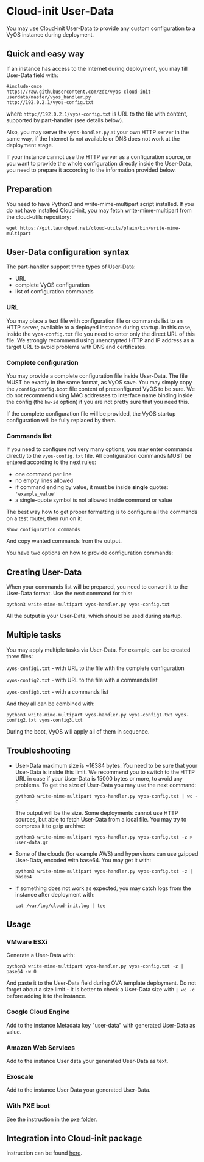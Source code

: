 # Cloud-init User-Data

You may use Cloud-init User-Data to provide any custom configuration to a VyOS instance during deployment.

## Quick and easy way

If an instance has access to the Internet during deployment, you may fill User-Data field with:
```
#include-once
https://raw.githubusercontent.com/zdc/vyos-cloud-init-userdata/master/vyos_handler.py
http://192.0.2.1/vyos-config.txt
```
where `http://192.0.2.1/vyos-config.txt` is URL to the file with content, supported by part-handler (see details below).

Also, you may serve the `vyos-handler.py` at your own HTTP server in the same way, if the Internet is not available or DNS does not work at the deployment stage.

If your instance cannot use the HTTP server as a configuration source, or you want to provide the whole configuration directly inside the User-Data, you need to prepare it according to the information provided below.

## Preparation

You need to have Python3 and write-mime-multipart script installed. If you do not have installed Cloud-init, you may fetch write-mime-multipart from the cloud-utils repository:
```
wget https://git.launchpad.net/cloud-utils/plain/bin/write-mime-multipart
```

## User-Data configuration syntax

The part-handler support three types of User-Data:

 - URL
 - complete VyOS configuration
 - list of configuration commands

### URL
You may place a text file with configuration file or commands list to an HTTP server, available to a deployed instance during startup. In this case, inside the `vyos-config.txt` file you need to enter only the direct URL of this file. We strongly recommend using unencrypted HTTP and IP address as a target URL to avoid problems with DNS and certificates.

### Complete configuration

You may provide a complete configuration file inside User-Data. The file MUST be exactly in the same format, as VyOS save. You may simply copy the `/config/config.boot` file content of preconfigured VyOS to be sure. We do not recommend using MAC addresses to interface name binding inside the config (the `hw-id` option) if you are not pretty sure that you need this.

If the complete configuration file will be provided, the VyOS startup configuration will be fully replaced by them.

### Commands list

If you need to configure not very many options, you may enter commands directly to the `vyos-config.txt` file. All configuration commands MUST be entered according to the next rules:

 - one command per line
 - no empty lines allowed
 - if command ending by value, it must be inside **single** quotes: `'example_value'`
 - a single-quote symbol is not allowed inside command or value

The best way how to get proper formatting is to configure all the commands on a test router, then run on it:
```
show configuration commands
```
And copy wanted commands from the output.

You have two options on how to provide configuration commands:

## Creating User-Data

When your commands list will be prepared, you need to convert it to the User-Data format. Use the next command for this:

```
python3 write-mime-multipart vyos-handler.py vyos-config.txt
```
All the output is your User-Data, which should be used during startup.

## Multiple tasks

You may apply multiple tasks via User-Data. For example, can be created three files:

`vyos-config1.txt` - with URL to the file with the complete configuration

`vyos-config2.txt` - with URL to the file with a commands list

`vyos-config3.txt` - with a commands list

And they all can be combined with:
```
python3 write-mime-multipart vyos-handler.py vyos-config1.txt vyos-config2.txt vyos-config3.txt
```
During the boot, VyOS will apply all of them in sequence.

## Troubleshooting

- User-Data maximum size is ~16384 bytes. You need to be sure that your User-Data is inside this limit. We recommend you to switch to the HTTP URL in case if your User-Data is 15000 bytes or more, to avoid any problems. To get the size of User-Data you may use the next command:
  ```
  python3 write-mime-multipart vyos-handler.py vyos-config.txt | wc -c
  ```
  The output will be the size.
  Some deployments cannot use HTTP sources, but able to fetch User-Data from a local file. You may try to compress it to gzip archive:
  ```
  python3 write-mime-multipart vyos-handler.py vyos-config.txt -z > user-data.gz
  ```
- Some of the clouds (for example AWS) and hypervisors can use gzipped User-Data, encoded with base64. You may get it with:
  ```
  python3 write-mime-multipart vyos-handler.py vyos-config.txt -z | base64
  ```
- If something does not work as expected, you may catch logs from the instance after deployment with:
  ```
  cat /var/log/cloud-init.log | tee
  ```

## Usage

### VMware ESXi

Generate a User-Data with:
```
python3 write-mime-multipart vyos-handler.py vyos-config.txt -z | base64 -w 0
```
And paste it to the User-Data field during OVA template deployment. Do not forget about a size limit - it is better to check a User-Data size with `| wc -c` before adding it to the instance.

### Google Cloud Engine

Add to the instance Metadata key "user-data" with generated User-Data as value.

### Amazon Web Services

Add to the instance User data your generated User-Data as text.

### Exoscale

Add to the instance User Data your generated User-Data.

### With PXE boot

See the instruction in the [pxe folder](pxe/README.md).


## Integration into Cloud-init package

Instruction can be found [here](cloud-init/README.md).